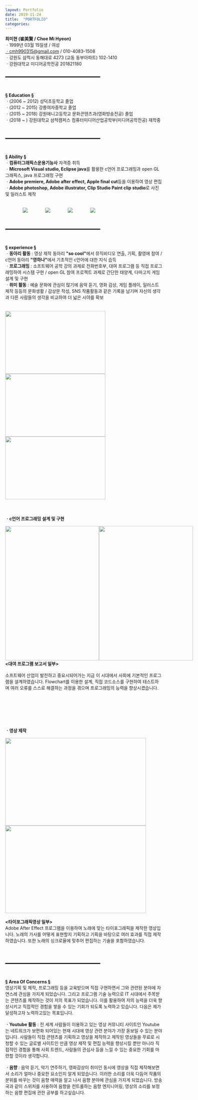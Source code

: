 ```yaml
---
layout: Portfolio
date: 2019-11-24
title:  "PORTFOLIO"
categories: 
---
```


<b>최미현 (崔美賢 / Choe Mi Hyeon)</b>
<br>ㆍ1999년 03월 15일생 / 여성
<br>ㆍcmh990315@gmail.com / 010-4083-1508
<br>ㆍ강원도 삼척시 동해대로 4273 (교동 동부아파트) 102-1410
<br>ㆍ강원대학교 미디어공학전공 201821180
<br><br>
<hr align="left" style="border: solid 1.5px black; width: 60%;">
<br><br>
<b>&#167; Education &#167;</b>
<br>ㆍ(2006 ~ 2012) 성덕초등학교 졸업
<br>ㆍ(2012 ~ 2015) 강릉여자중학교 졸업
<br>ㆍ(2015 ~ 2018) 강원애니고등학교 문화콘텐츠과(영화방송전공) 졸업
<br>ㆍ(2018 ~     ) 강원대학교 삼척캠퍼스 컴퓨터미디어산업공학부(미디어공학전공) 재학중
<br><br><br>
<hr align="left" style="border: solid 1.5px black; width: 60%;">
<br><br>
<b>&#167; Ability &#167;</b>
<br>ㆍ<b>컴퓨터그래픽스운용기능사</b> 자격증 취득
<br>ㆍ<b>Microsoft Visual studio, Eclipse java</b>를 활용한 c언어 프로그래밍과 open GL 그래픽스, java 프로그래밍 구현
<br>ㆍ<b>Adobe premiere, Adobe after effect, Apple final cut</b>등을 이용하여 영상 편집
<br>ㆍ<b>Adobe photoshop, Adobe illustrator, Clip Studio Paint clip studio</b>로 사진 및 일러스트 제작
<br><br><br>&emsp;&emsp;&emsp;&emsp;<img src="https://ifh.cc/g/fd4le.png">&emsp;&emsp;&emsp;&emsp;<img src="https://ifh.cc/g/98doQ.png">&emsp;&emsp;&emsp;&emsp;<img src="https://ifh.cc/g/CW3Cr.png">&emsp;&emsp;&emsp;&emsp;<img src="https://ifh.cc/g/832s0.png">
<br><br><br>
<hr align="left" style="border: solid 1.5px black; width: 60%;">
<br><br>
<b>&#167; experience &#167;</b>
<br>ㆍ<b>동아리 활동</b> : 영상 제작 동아리 <b>"so cool"</b>에서 뮤직비디오 연출, 기획, 촬영에 참여 / c언어 동아리 <b>"영하나"</b>에서 기초적인 c언어에 대한 지식 습득
<br>ㆍ<b>프로그래밍</b> : 소프트웨어 공학 강의 과제로 전화번호부, 대여 프로그램 등 직접 프로그래밍하여 시스템 구현 / open GL 참여 프로젝트 과제로 간단한 태양계, 다마고치 게임 설계 및 구현
<br>ㆍ<b>취미 활동</b> : 예술 문화에 관심이 많기에 음악 듣기, 영화 감상, 게임 플레이, 일러스트 제작 등등의 문화생활 / 감상문 작성, SNS 작품활동과 같은 기록을 남기며 자신의 생각과 다른 사람들의 생각을 비교하여 더 넓은 시야를 확보
<br><br>
<br><img src="https://ifh.cc/g/pNnEx.png" height="200" width="320"><img src="https://ifh.cc/g/8AKRz.png" height="200" width="320"><img src="https://ifh.cc/g/8VIyP.png" height="200" width="320">
<br><br><br>
<br><b>ㆍc언어 프로그래밍 설계 및 구현</b>
<p><div style="width:600px;height:428px;float:left;"><img src="https://ifh.cc/g/kq9Ld.png" height="428" width="300"><img src="https://ifh.cc/g/PJvho.jpg" height="428" width="300"></div><br><br>
<br><b>&#60;대여 프로그램 보고서 일부&#62;</b>
<br><br>
소프트웨어 산업이 발전하고 중요시되어가는 지금 이 시대에서 사회에 기본적인 프로그램을 설계하였습니다. Flowchart를 이용한 설계, 직접 코드소스를 구현하여 테스트하며 여러 오류를 스스로 해결하는 과정을 겪으며 프로그래밍의 능력을 향상시켰습니다.</p>
<br><br><br><br><br>
<br><b>ㆍ영상 제작</b><br>
<p><img src="https://ifh.cc/g/sf3n8.png" height="279" width="450"><img src="https://ifh.cc/g/ASyJ4.png" height="279" width="450">
<br>
<br><b>&#60;타이포그래픽영상 일부&#62;</b><br>
Adobe After Effect 프로그램을 이용하여 노래에 맞는 타이포그래픽을 제작한 영상입니다. 노래의 가사를 어떻게 표현할지 기획하고 기획을 바탕으로 여러 효과를 직접 제작하였습니다. 또한 노래의 싱크로율에 맞추어 편집하는 기술을 포함하였습니다.</p>
<br><br>
<hr align="left" style="border: solid 1.5px black; width: 60%;">
<br><br>
<b>&#167; Area Of Concerns &#167;</b>
<br>영상기획 및 제작, 프로그래밍 등을 교육받으며 직접 구현하면서 그와 관련된 분야에 자연스레 관심을 가지게 되었습니다. 그리고 프로그램 기술 능력으로 IT 시대에서 주목받는 콘텐츠를 제작하는 것이 저의 목표가 되었습니다. 이를 활용하여 저의 능력을 더욱 향상시키고 직접적인 경험을 쌓을 수 있는 기회가 되도록 노력하고 있습니다. 다음은 제가 달성하고자 노력하고있는 목표입니다.
<br><br>
<b>ㆍYoutube 활동</b> : 전 세계 사람들이 이용하고 있는 영상 커뮤니티 사이트인 Youtube는 네트워크가 보편화 되어있는 현재 시대에 영상 관련 분야가 가장 돋보일 수 있는 분야입니다. 사람들이 직접 콘텐츠를 기획하고 영상을 제작하고 제작된 영상들을 무료로 시청할 수 있는 글로벌 사이트인 만큼 영상 제작 및 편집 능력을 향상시킬 뿐만 아니라 직접적인 경험을 통해 사회 트렌드, 사람들의 관심사 등을 느낄 수 있는 중요한 기회를 마련할 것이라 생각합니다.
<br><br>
<b>ㆍ음향</b> : 음악 듣기, 악기 연주하기, 영화감상이 취미인 동시에 영상을 직접 제작해보면서 소리가 얼마나 중요한 요소인지 알게 되었습니다. 이러한 소리를 더욱 다듬어 작품의 분위를 바꾸는 것이 음향 매력을 알고 나서 음향 분야에 관심을 가지게 되었습니다. 방송국과 같이 스위처를 사용하여 음향을 컨트롤하는 음향 엔지니어링, 영상의 소리를 보정하는 음향 편집에 관한 공부를 하고싶습니다.
<br><br>
